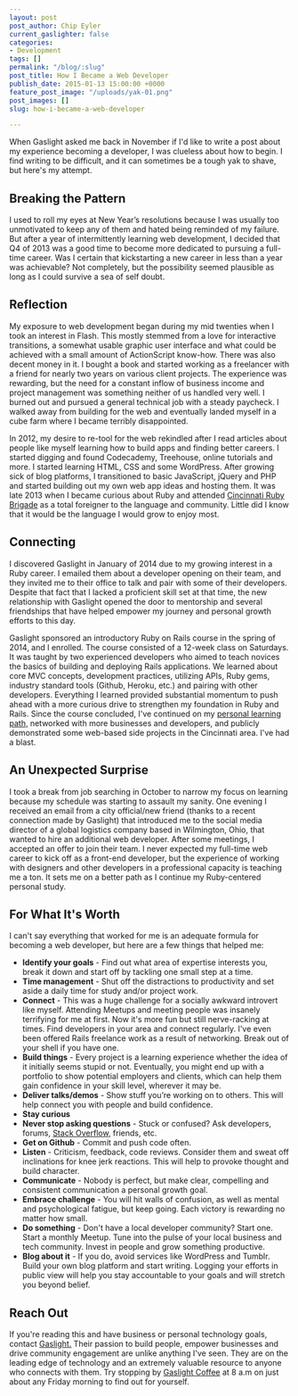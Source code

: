 ```yaml
---
layout: post
post_author: Chip Eyler
current_gaslighter: false
categories:
- Development
tags: []
permalink: "/blog/:slug"
post_title: How I Became a Web Developer
publish_date: 2015-01-13 15:00:00 +0000
feature_post_image: "/uploads/yak-01.png"
post_images: []
slug: how-i-became-a-web-developer

---
```

When Gaslight asked me back in November if I'd like to write a post about my experience becoming a developer, I was clueless about how to begin. I find writing to be difficult, and it can sometimes be a tough yak to shave, but here's my attempt.

## Breaking the Pattern ##

I used to roll my eyes at New Year’s resolutions because I was usually too unmotivated to keep any of them and hated being reminded of my failure. But after a year of intermittently learning web development, I decided that Q4 of 2013 was a good time to become more dedicated to pursuing a full-time career. Was I certain that kickstarting a new career in less than a year was achievable? Not completely, but the possibility seemed plausible as long as I could survive a sea of self doubt.

## Reflection ##

My exposure to web development began during my mid twenties when I took an interest in Flash. 
This mostly stemmed from a love for interactive transitions, a somewhat usable graphic user interface and what could be achieved with a small amount of ActionScript know-how. There was also decent money in it. I bought a book and started working as a freelancer with a friend for nearly two years on various client projects. The experience was rewarding, but the need for a constant inflow of business income and project management was something neither of us handled very well. I burned out and pursued a general technical job with a steady paycheck. I walked away from building for the web and eventually landed myself in a cube farm where I became terribly disappointed.

In 2012, my desire to re-tool for the web rekindled after I read articles about people like myself learning how to build apps and finding better careers. I started digging and found Codecademy, Treehouse, online tutorials and more. I started learning HTML, CSS and some WordPress. After growing sick of blog platforms, I transitioned to basic JavaScript, jQuery and PHP and started building out my own web app ideas and hosting them. It was late 2013 when I became curious about Ruby and attended [Cincinnati Ruby Brigade](http://cincyrb.com/) as a total foreigner to the language and community. Little did I know that it would be the language I would grow to enjoy most.

## Connecting ##

I discovered Gaslight in January of 2014 due to my growing interest in a Ruby career. I emailed them about a developer opening on their team, and they invited me to their office to talk and pair with some of their developers. Despite that fact that I lacked a proficient skill set at that time, the new relationship with Gaslight opened the door to mentorship and several friendships that have helped empower my journey and personal growth efforts to this day.

Gaslight sponsored an introductory Ruby on Rails course in the spring of 2014, and I enrolled. The course consisted of a 12-week class on Saturdays. It was taught by two experienced developers who aimed to teach novices the basics of building and deploying Rails applications. We learned about core MVC concepts, development practices, utilizing APIs, Ruby gems, industry standard tools (Github, Heroku, etc.) and pairing with other developers. Everything I learned provided substantial momentum to push ahead with a more curious drive to strengthen my foundation in Ruby and Rails. Since the course concluded, I've continued on my [personal learning path,](https://teamgaslight.com/training/) networked with more businesses and developers, and publicly demonstrated some web-based side projects in the Cincinnati area. I've had a blast.

## An Unexpected Surprise ##

I took a break from job searching in October to narrow my focus on learning because my schedule was starting to assault my sanity. One evening I received an email from a city official/new friend (thanks to a recent connection made by Gaslight) that introduced me to the social media director of a global logistics company based in Wilmington, Ohio, that wanted to hire an additional web developer. After some meetings, I accepted an offer to join their team. I never expected my full-time web career to kick off as a front-end developer, but the experience of working with designers and other developers in a professional capacity is teaching me a ton. It sets me on a better path as I continue my Ruby-centered personal study.

## For What It's Worth ##

I can't say everything that worked for me is an adequate formula for becoming a web developer, but here are a few things that helped me:

* **Identify your goals** - Find out what area of expertise interests you, break it down and start off by tackling one small step at a time.
* **Time management** - Shut off the distractions to productivity and set aside a daily time for study and/or project work.
* **Connect** - This was a huge challenge for a socially awkward introvert like myself. Attending Meetups and meeting people was insanely terrifying for me at first. Now it's more fun but still nerve-racking at times. Find developers in your area and connect regularly. I've even been offered Rails freelance work as a result of networking. Break out of your shell if you have one.
* **Build things** - Every project is a learning experience whether the idea of it initially seems stupid or not. Eventually, you might end up with a portfolio to show potential employers and clients, which can help them gain confidence in your skill level, wherever it may be.
* **Deliver talks/demos** - Show stuff you’re working on to others. This will help connect you with people and build confidence.
* **Stay curious**
* **Never stop asking questions** - Stuck or confused? Ask developers, forums, [Stack Overflow,](http://stackoverflow.com/) friends, etc.
* **Get on Github** - Commit and push code often.
* **Listen** - Criticism, feedback, code reviews. Consider them and sweat off inclinations for knee jerk reactions. This will help to provoke thought and build character.
* **Communicate** - Nobody is perfect, but make clear, compelling and consistent communication a personal growth goal.
* **Embrace challenge** - You will hit walls of confusion, as well as mental and psychological fatigue, but keep going. Each victory is rewarding no matter how small.
* **Do something** - Don't have a local developer community? Start one. Start a monthly Meetup. Tune into the pulse of your local business and tech community. Invest in people and grow something productive.
* **Blog about it** - If you do, avoid services like WordPress and Tumblr. Build your own blog platform and start writing. Logging your efforts in public view will help you stay accountable to your goals and will stretch you beyond belief.

## Reach Out ##

If you're reading this and have business or personal technology goals, contact [Gaslight.](https://teamgaslight.com/contact) Their passion to build people, empower businesses and drive community engagement are unlike anything I've seen. They are on the leading edge of technology and an extremely valuable resource to anyone who connects with them. Try stopping by [Gaslight Coffee](https://teamgaslight.com/coffee) at 8 a.m on just about any Friday morning to find out for yourself. 



